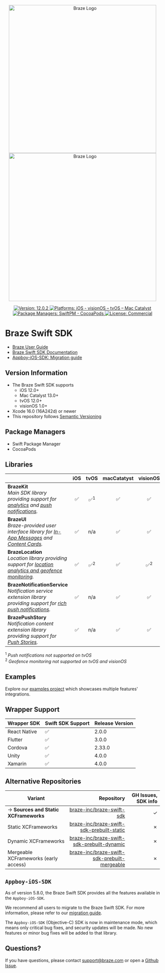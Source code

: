 <p align="center">
  <img width="480" alt="Braze Logo" src=".github/assets/logo-light.png#gh-light-mode-only" />
  <img width="480" alt="Braze Logo" src=".github/assets/logo-dark.png#gh-dark-mode-only" />
</p>

<p align="center">
  <a href="https://github.com/braze-inc/braze-swift-sdk/releases">
    <img src="https://badgen.net/badge/version/12.0.2/blue" alt="Version: 12.0.2">
  </a>
  <a href="#">
    <img src="https://badgen.net/badge/platforms/iOS%20%7C%20visionOS%20%7C%20tvOS%20%7C%20Mac%20Catalyst/orange"
      alt="Platforms: iOS - visionOS – tvOS – Mac Catalyst">
  </a>
  <a href="#">
    <img src="https://badgen.net/badge/package%20managers/SwiftPM%20%7C%20CocoaPods/green" alt="Package Managers: SwiftPM - CocoaPods">
  </a>
  <a href="https://github.com/braze-inc/braze-swift-sdk/blob/main/LICENSE">
    <img src="https://badgen.net/badge/license/Commercial/black" alt="License: Commercial">
  </a>
</p>

# Braze Swift SDK

- [Braze User Guide](https://www.braze.com/docs/user_guide/introduction/ "Braze User Guide")
- [Braze Swift SDK Documentation](https://braze-inc.github.io/braze-swift-sdk)
- [Appboy-iOS-SDK: Migration guide](https://braze-inc.github.io/braze-swift-sdk/documentation/braze/appboy-migration-guide)

## Version Information
- The Braze Swift SDK supports
  - iOS 12.0+
  - Mac Catalyst 13.0+
  - tvOS 12.0+
  - visionOS 1.0+
- Xcode 16.0 (16A242d) or newer
- This repository follows [Semantic Versioning](https://semver.org/)

## Package Managers
- Swift Package Manager
- CocoaPods

## Libraries

<!-- Table generated with https://www.tablesgenerator.com/markdown_tables -->

|                                                                                                                             | iOS |     tvOS      | macCatatyst |   visionOS    |
|-----------------------------------------------------------------------------------------------------------------------------|:---:|:-------------:|:-----------:|:-------------:|
| **BrazeKit**</br> _Main SDK library providing support for [analytics] and [push notifications]._                            |  ✅  | ✅<sup>1</sup> |      ✅      |       ✅       |
| **BrazeUI**</br> _Braze-provided user interface library for [In-App Messages] and [Content Cards]._                         |  ✅  |      n/a      |      ✅      |       ✅       |
| **BrazeLocation**</br> _Location library providing support for [location analytics and geofence monitoring]._               |  ✅  | ✅<sup>2</sup> |      ✅      | ✅<sup>2</sup> |
| **BrazeNotificationService**</br> _Notification service extension library providing support for [rich push notifications]._ |  ✅  |      n/a      |      ✅      |       ✅       |
| **BrazePushStory**</br> _Notification content extension library providing support for [Push Stories]._                      |  ✅  |      n/a      |      ✅      |       ✅       |

<sup>1</sup> _Push notifications not supported on tvOS_</br>
<sup>2</sup> _Geofence monitoring not supported on tvOS and visionOS_

[analytics]: https://www.braze.com/docs/user_guide/data_and_analytics/user_data_collection/sdk_data_collection/
[push notifications]: https://www.braze.com/docs/user_guide/message_building_by_channel/push
[In-App Messages]: https://www.braze.com/docs/user_guide/message_building_by_channel/in-app_messages
[Content Cards]: https://www.braze.com/docs/user_guide/message_building_by_channel/content_cards
[location analytics and geofence monitoring]: https://www.braze.com/docs/user_guide/engagement_tools/locations_and_geofences
[rich push notifications]: https://www.braze.com/docs/user_guide/message_building_by_channel/push/ios/rich_notifications/
[Push Stories]: https://www.braze.com/docs/user_guide/message_building_by_channel/push/advanced_push_options/push_stories/

## Examples

Explore our [examples project](/Examples) which showcases multiple features' integrations.

## Wrapper Support

| **Wrapper SDK** | Swift SDK Support | Release Version |
|-----------------|-------------------|-----------------|
| React Native    | ✅                 | 2.0.0           |
| Flutter         | ✅                 | 3.0.0           |
| Cordova         | ✅                 | 2.33.0          |
| Unity           | ✅                 | 4.0.0           |
| Xamarin         | ✅                 | 4.0.0           |

## Alternative Repositories

| Variant                               |                                     Repository | GH Issues, SDK info |
|---------------------------------------|-----------------------------------------------:|--------------------:|
| → **Sources and Static XCFrameworks** |                    [braze-inc/braze-swift-sdk] |                   ✓ |
| Static XCFrameworks                   |    [braze-inc/braze-swift-sdk-prebuilt-static] |                   ✗ |
| Dynamic XCFrameworks                  |   [braze-inc/braze-swift-sdk-prebuilt-dynamic] |                   ✗ |
| Mergeable XCFrameworks (early access) | [braze-inc/braze-swift-sdk-prebuilt-mergeable] |                   ✗ |

## `Appboy-iOS-SDK`

As of version 5.8.0, the Braze Swift SDK provides all the features available in the `Appboy-iOS-SDK`.

We recommend all users to migrate to the Braze Swift SDK. For more information, please refer to our [migration guide](https://braze-inc.github.io/braze-swift-sdk/documentation/braze/appboy-migration-guide).

The `Appboy-iOS-SDK` (Objective-C) SDK is now in maintenance mode, which means only critical bug fixes, and security updates will be made. No new features or minor bug fixes will be added to that library.

## Questions?

If you have questions, please contact [support@braze.com](mailto:support@braze.com) or open a [Github Issue](https://github.com/braze-inc/braze-swift-sdk/issues).

[braze-inc/braze-swift-sdk]: https://github.com/braze-inc/braze-swift-sdk
[braze-inc/braze-swift-sdk-prebuilt-static]: https://github.com/braze-inc/braze-swift-sdk-prebuilt-static
[braze-inc/braze-swift-sdk-prebuilt-dynamic]: https://github.com/braze-inc/braze-swift-sdk-prebuilt-dynamic
[braze-inc/braze-swift-sdk-prebuilt-mergeable]: https://github.com/braze-inc/braze-swift-sdk-prebuilt-mergeable
